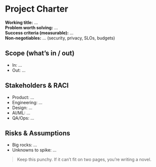 # Project Charter

**Working title:** …  
**Problem worth solving:** …  
**Success criteria (measurable):** …  
**Non‑negotiables:** … (security, privacy, SLOs, budgets)

## Scope (what’s in / out)

- In: …
- Out: …

## Stakeholders & RACI

- Product: …
- Engineering: …
- Design: …
- AI/ML: …
- QA/Ops: …

## Risks & Assumptions

- Big rocks: …
- Unknowns to spike: …

> Keep this punchy. If it can’t fit on two pages, you’re writing a novel.
